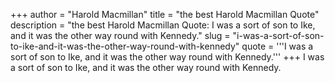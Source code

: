 +++
author = "Harold Macmillan"
title = "the best Harold Macmillan Quote"
description = "the best Harold Macmillan Quote: I was a sort of son to Ike, and it was the other way round with Kennedy."
slug = "i-was-a-sort-of-son-to-ike-and-it-was-the-other-way-round-with-kennedy"
quote = '''I was a sort of son to Ike, and it was the other way round with Kennedy.'''
+++
I was a sort of son to Ike, and it was the other way round with Kennedy.

